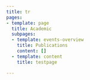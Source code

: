 ```yaml
---
title: tr
pages:
- template: page
  title: Academic
  subpages:
  - template: events-overview
    title: Publications
    content: []
  - template: content
    title: testpage

---
```

